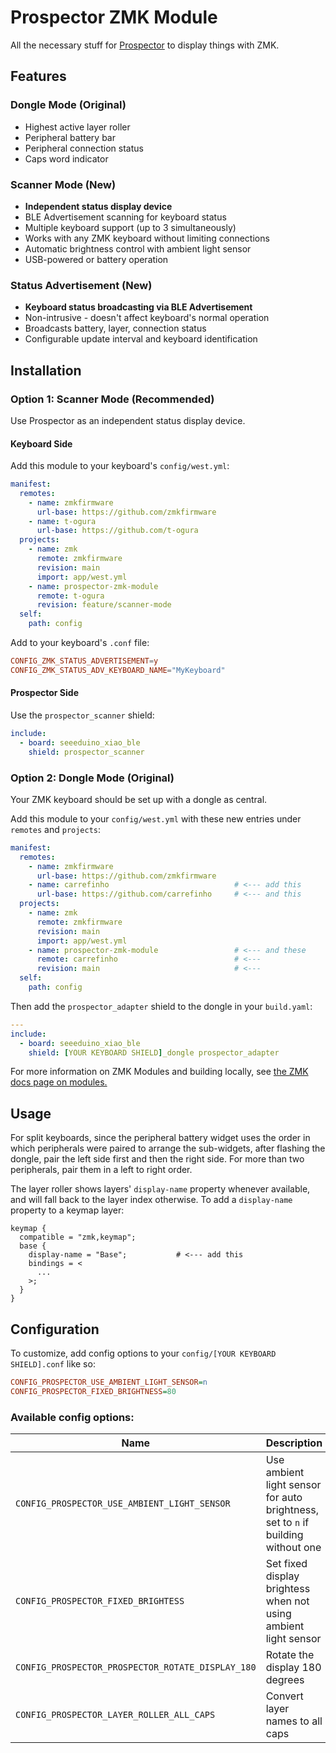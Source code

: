 # Prospector ZMK Module

All the necessary stuff for [Prospector](https://github.com/carrefinho/prospector) to display things with ZMK. 

## Features

### Dongle Mode (Original)
- Highest active layer roller
- Peripheral battery bar
- Peripheral connection status
- Caps word indicator

### Scanner Mode (New)
- **Independent status display device**
- BLE Advertisement scanning for keyboard status
- Multiple keyboard support (up to 3 simultaneously)
- Works with any ZMK keyboard without limiting connections
- Automatic brightness control with ambient light sensor
- USB-powered or battery operation

### Status Advertisement (New)
- **Keyboard status broadcasting via BLE Advertisement**
- Non-intrusive - doesn't affect keyboard's normal operation
- Broadcasts battery, layer, connection status
- Configurable update interval and keyboard identification

## Installation

### Option 1: Scanner Mode (Recommended)
Use Prospector as an independent status display device.

#### Keyboard Side
Add this module to your keyboard's `config/west.yml`:

```yaml
manifest:
  remotes:
    - name: zmkfirmware
      url-base: https://github.com/zmkfirmware
    - name: t-ogura
      url-base: https://github.com/t-ogura
  projects:
    - name: zmk
      remote: zmkfirmware
      revision: main
      import: app/west.yml
    - name: prospector-zmk-module
      remote: t-ogura
      revision: feature/scanner-mode
  self:
    path: config
```

Add to your keyboard's `.conf` file:
```conf
CONFIG_ZMK_STATUS_ADVERTISEMENT=y
CONFIG_ZMK_STATUS_ADV_KEYBOARD_NAME="MyKeyboard"
```

#### Prospector Side
Use the `prospector_scanner` shield:

```yaml
include:
  - board: seeeduino_xiao_ble
    shield: prospector_scanner
```

### Option 2: Dongle Mode (Original)
Your ZMK keyboard should be set up with a dongle as central.

Add this module to your `config/west.yml` with these new entries under `remotes` and `projects`:

```yaml
manifest:
  remotes:
    - name: zmkfirmware
      url-base: https://github.com/zmkfirmware
    - name: carrefinho                            # <--- add this
      url-base: https://github.com/carrefinho     # <--- and this
  projects:
    - name: zmk
      remote: zmkfirmware
      revision: main
      import: app/west.yml
    - name: prospector-zmk-module                 # <--- and these
      remote: carrefinho                          # <---
      revision: main                              # <---
  self:
    path: config
```

Then add the `prospector_adapter` shield to the dongle in your `build.yaml`:

```yaml
---
include:
  - board: seeeduino_xiao_ble
    shield: [YOUR KEYBOARD SHIELD]_dongle prospector_adapter
```

For more information on ZMK Modules and building locally, see [the ZMK docs page on modules.](https://zmk.dev/docs/features/modules)

## Usage

For split keyboards, since the peripheral battery widget uses the order in which peripherals were paired to arrange the sub-widgets, after flashing the dongle, pair the left side first and then the right side. For more than two peripherals, pair them in a left to right order.

The layer roller shows layers' `display-name` property whenever available, and will fall back to the layer index otherwise. To add a `display-name` property to a keymap layer:

```dts
keymap {
  compatible = "zmk,keymap";
  base {
    display-name = "Base";           # <--- add this
    bindings = <
      ...
    >;
  }
}
```

## Configuration

To customize, add config options to your `config/[YOUR KEYBOARD SHIELD].conf` like so:
```ini
CONFIG_PROSPECTOR_USE_AMBIENT_LIGHT_SENSOR=n
CONFIG_PROSPECTOR_FIXED_BRIGHTNESS=80
```

### Available config options:
| Name                                              | Description                                                               | Default      |
| ------------------------------------------------- | --------------------------------------------------------------------------| ------------ |
| `CONFIG_PROSPECTOR_USE_AMBIENT_LIGHT_SENSOR`      | Use ambient light sensor for auto brightness, set to `n` if building without one                              | y            |
| `CONFIG_PROSPECTOR_FIXED_BRIGHTESS`               | Set fixed display brightess when not using ambient light sensor           | 50 (1-100)   |
| `CONFIG_PROSPECTOR_PROSPECTOR_ROTATE_DISPLAY_180` | Rotate the display 180 degrees                                            | n            |
| `CONFIG_PROSPECTOR_LAYER_ROLLER_ALL_CAPS`         | Convert layer names to all caps                                           | n            |# Trigger build for latest prospector module updates
